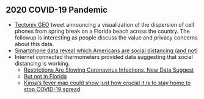## 2020 COVID-19 Pandemic
* [Tectonix GEO](https://twitter.com/TectonixGEO/status/1242628347034767361) tweet announcing a visualization of the dispersion of cell phones from spring break on a Florida beach across the country. The followup is interesting as people discuss the value and privacy concerns about this data.
* [Smartphone data reveal which Americans are social distancing (and not)](https://www.washingtonpost.com/technology/2020/03/24/social-distancing-maps-cellphone-location/)
* Internet connected thermometers provided data suggesting that social distancing is working.
  - [Restrictions Are Slowing Coronavirus Infections, New Data Suggest](https://www.nytimes.com/2020/03/30/health/coronavirus-restrictions-fevers.html)
  - [But not in Florida](https://www.miamiherald.com/news/coronavirus/article241372271.html)
  - [Kinsa’s fever map could show just how crucial it is to stay home to stop COVID-19 spread](https://techcrunch.com/2020/03/23/kinsas-fever-map-could-show-just-how-crucial-it-is-to-stay-home-to-stop-covid-19-spread/)
